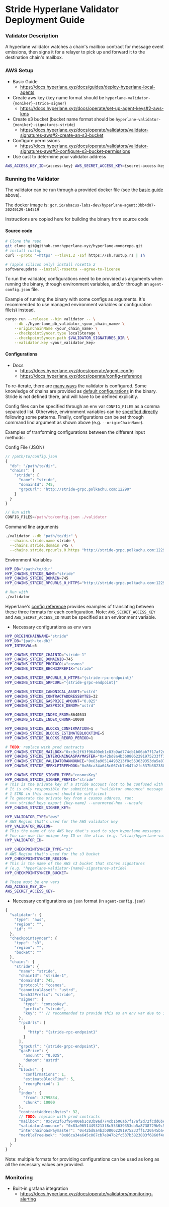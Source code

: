 # Stride Hyperlane Validator Deployment Guide
### Validator Description
A hyperlane validator watches a chain's mailbox contract for message event emissions, then signs it for a relayer to pick up and forward it to the destination chain's mailbox.


### AWS Setup
* Basic Guide
    * https://docs.hyperlane.xyz/docs/guides/deploy-hyperlane-local-agents
* Create aws key (key name format should be `hyperlane-validator-{moniker}-stride-signer`)
    * https://docs.hyperlane.xyz/docs/operate/set-up-agent-keys#2-aws-kms
* Create s3 bucket (bucket name format should be `hyperlane-validator-{moniker}-signatures-stride`)
    * https://docs.hyperlane.xyz/docs/operate/validators/validator-signatures-aws#2-create-an-s3-bucket
* Configure permissions
    * https://docs.hyperlane.xyz/docs/operate/validators/validator-signatures-aws#3-configure-s3-bucket-permissions
* Use cast to determine your validator address
```bash
AWS_ACCESS_KEY_ID={access-key} AWS_SECRET_ACCESS_KEY={secret-access-key} AWS_DEFAULT_REGION={aws-region} AWS_KMS_KEY_ID=alias/hyperlane-validator-{moniker}-stride-signer cast wallet address --aws
```


### Running the Validator
The validator can be run through a provided docker file (see the [basic guide](https://docs.hyperlane.xyz/docs/guides/deploy-hyperlane-local-agents) above). 

The docker image is: `gcr.io/abacus-labs-dev/hyperlane-agent:3bb4d87-20240129-164519`

Instructions are copied here for building the binary from source code

#### Source code
```bash
# Clone the repo
git clone git@github.com:hyperlane-xyz/hyperlane-monorepo.git
# install rustup
curl --proto '=https' --tlsv1.2 -sSf https://sh.rustup.rs | sh

# (apple silicon only) install rosetta 2
softwareupdate --install-rosetta --agree-to-license
```
To run the validator, configurations need to be provided as arguments when running the binary, through environment variables, and/or through an `agent-config.json` file.

Example of running the binary with some configs as arguments. It's recommended to use managed environment variables or configuration file(s) instead.
```bash
cargo run --release --bin validator -- \
    --db ./hyperlane_db_validator_<your_chain_name> \
    --originChainName <your_chain_name> \
    --checkpointSyncer.type localStorage \
    --checkpointSyncer.path $VALIDATOR_SIGNATURES_DIR \
    --validator.key <your_validator_key>
```


#### Configurations
* Docs
    * https://docs.hyperlane.xyz/docs/operate/agent-config
    * https://docs.hyperlane.xyz/docs/operate/config-reference

To re-iterate, there are [many ways](https://github.com/hyperlane-xyz/hyperlane-monorepo/tree/main/rust/config) the validator is configured. Some knowledge of chains are provided as [default configurations](https://github.com/hyperlane-xyz/hyperlane-monorepo/tree/main/rust/config) in the binary. Stride is not defined there, and will have to be defined explicitly.

Config files can be specified through an env var `CONFIG_FILES` as a comma separated list. Otherwise, environment variables can be [specified directly](https://docs.hyperlane.xyz/docs/operate/config-reference) following some patterns. Finally, configurations can be set through command lind argument as shown above (e.g. `--originChainName`).

Examples of tranforming configurations between the different input methods:

Config File (JSON)
```js
// /path/to/config.json
{
  "db": "/path/to/dir",
  "chains": {
    "stride": { 
      "name": "stride",
      "domainId": 745,
      "grpcUrl": "http://stride-grpc.polkachu.com:12290"
    } 
  }
}

// Run with
CONFIG_FILES=/path/to/config.json ./validator
```
Command line arguments
```bash
./validator --db "path/to/dir" \
  --chains.stride.name stride \
  --chains.stride.domain 745 \
  --chains.stride.rpcurls.0.https "http://stride-grpc.polkachu.com:12290"
```
Environment Variables
```bash
HYP_DB="/path/to/dir"
HYP_CHAINS_STRIDE_NAME="stride"
HYP_CHAINS_STRIDE_DOMAIN=745
HYP_CHAINS_STRIDE_RPCURLS_0_HTTPS="http://stride-grpc.polkachu.com:12290"

# Run with
./validator
```

Hyperlane's [config reference](https://docs.hyperlane.xyz/docs/operate/config-reference) provides examples of translating between these three formats for each configuration. Note: `AWS_SECRET_ACCESS_KEY` and `AWS_SECRET_ACCESS_ID` must be specified as an environment variable.


* Necessary configurations as env vars
```bash
HYP_ORIGINCHAINNAME="stride"
HYP_DB="{path-to-db}"
HYP_INTERVAL=5

HYP_CHAINS_STRIDE_CHAINID="stride-1"
HYP_CHAINS_STRIDE_DOMAINID=745
HYP_CHAINS_STRIDE_PROTOCOL="cosmos"
HYP_CHAINS_STRIDE_BECH32PREFIX="stride"

HYP_CHAINS_STRIDE_RPCURLS_0_HTTPS="{stride-rpc-endpoint}"
HYP_CHAINS_STRIDE_GRPCURL="{stride-grpc-endpoint}"

HYP_CHAINS_STRIDE_CANONICAL_ASSET="ustrd"
HYP_CHAINS_STRIDE_CONTRACTADDRESSBYTES=32
HYP_CHAINS_STRIDE_GASPRICE_AMOUNT="0.025"
HYP_CHAINS_STRIDE_GASPRICE_DENOM="ustrd"

HYP_CHAINS_STRIDE_INDEX_FROM=8640533
HYP_CHAINS_STRIDE_INDEX_CHUNK=10000

HYP_CHAINS_STRIDE_BLOCKS_CONFIRMATION=1
HYP_CHAINS_STRIDE_BLOCKS_ESTIMATEBLOCKTIME=5
HYP_CHAINS_STRIDE_BLOCKS_REORD_PERIOD=1

# TODO: replace with prod contracts
HYP_CHAINS_STRIDE_MAILBOX="0xc9c2f63f96400eb1c83b9ad774cb1b06ab7f17af2d72fcdd6be8d4910f193749"
HYP_CHAINS_STRIDE_INTERCHAINGASPAYMASTER="0x42bd8a4b3b08062291975233ff1720a45ba43ceda0d9c865d2e07379dcad17b2"
HYP_CHAINS_STRIDE_VALIDATORANNOUNCE="0x83a96514493213f8c553639353da5a8738729b9c546f324c3b5a2b1d59474b0a"
HYP_CHAINS_STRIDE_MERKLETREEHOOK="0x86ca34a645c067cb7e847b2fc537b3823803f6860f4dd4779a997c30085a59dc"

HYP_CHAINS_STRIDE_SIGNER_TYPE="cosmosKey"
HYP_CHAINS_STRIDE_SIGNER_PREFIX="stride"
# This is the private key of a stride account (not to be confused with the AWS validator key that signs hyperlane messages)
# It is only responsible for submitting a "validator announce" message when registering the validator
# 1 STRD in this account should be sufficient
# To generate the private key from a cosmos address, run:
# >>> strided keys export {key-name} --unarmored-hex --unsafe
HYP_CHAINS_STRIDE_SIGNER_KEY=

HYP_VALIDATOR_TYPE="aws"
# AWS Region that's used for the AWS validator key
HYP_VALIDATOR_REGION=
# This the name of the AWS key that's used to sign hyperlane messages
# You can use the unique key ID or the alias (e.g. "alias/hyperlane-validator-{name}-stride-signer")
HYP_VALIDATOR_ID=

HYP_CHECKPOINTSYNCER_TYPE="s3"
# AWS Region that's used for the s3 bucket
HYP_CHECKPOINTSYNCER_REGION=
# This is the name of the AWS s3 bucket that stores signatures
# (e.g. "hyperlane-valdiator-{name}-signatures-stride)
HYP_CHECKPOINTSYNCER_BUCKET=

# These must be env vars
AWS_ACCESS_KEY_ID=
AWS_SECRET_ACCESS_KEY=
```

* Necessary configurations as `json` format (in `agent-config.json`)
```js
{
  "validator": {
    "type": "aws",
    "region": "",
    "id": ""
  },
  "checkpointsyncer": {
    "type": "s3",
    "region": "",
    "bucket": ""
  },
  "chains": {
    "stride": {
      "name": "stride",
      "chainId": "stride-1",
      "domainId": 745,
      "protocol": "cosmos",
      "canonicalAsset": "ustrd",
      "bech32Prefix": "stride",
      "signer": {
        "type": "comsosKey",
        "prefix": "stride",
        "key": "" // recommended to provide this as an env var due to its sensitivity (see above)
      },
      "rpcUrls": [
        {
          "http": "{stride-rpc-endpoint}"
        }
      ],
      "grpcUrl": "{stride-grpc-endpoint}",
      "gasPrice": {
        "amount": "0.025",
        "denom": "ustrd"
      },
      "blocks": {
        "confirmations": 1,
        "estimateBlockTime": 5,
        "reorgPeriod": 1
      },
      "index": {
        "from": 3799834,
        "chunk": 10000
      },
      "contractAddressBytes": 32,
      // TODO: replace with prod contracts
      "mailbox": "0xc9c2f63f96400eb1c83b9ad774cb1b06ab7f17af2d72fcdd6be8d4910f193749",
      "validatorAnnounce": "0x83a96514493213f8c553639353da5a8738729b9c546f324c3b5a2b1d59474b0a",
      "interchainGasPaymaster": "0x42bd8a4b3b08062291975233ff1720a45ba43ceda0d9c865d2e07379dcad17b2",
      "merkleTreeHook": "0x86ca34a645c067cb7e847b2fc537b3823803f6860f4dd4779a997c30085a59dc"
    }
  }
}
```
Note: multiple formats for providing configurations can be used as long as all the necessary values are provided. 


### Monitoring
* Built-in grafana integration
    * https://docs.hyperlane.xyz/docs/operate/validators/monitoring-alerting